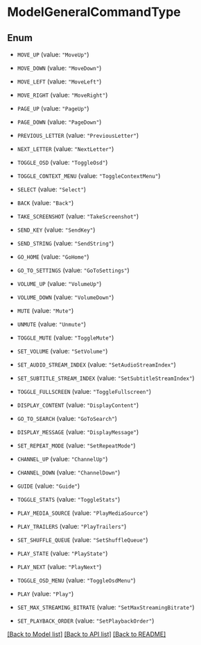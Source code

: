 # ModelGeneralCommandType

## Enum


* `MOVE_UP` (value: `"MoveUp"`)

* `MOVE_DOWN` (value: `"MoveDown"`)

* `MOVE_LEFT` (value: `"MoveLeft"`)

* `MOVE_RIGHT` (value: `"MoveRight"`)

* `PAGE_UP` (value: `"PageUp"`)

* `PAGE_DOWN` (value: `"PageDown"`)

* `PREVIOUS_LETTER` (value: `"PreviousLetter"`)

* `NEXT_LETTER` (value: `"NextLetter"`)

* `TOGGLE_OSD` (value: `"ToggleOsd"`)

* `TOGGLE_CONTEXT_MENU` (value: `"ToggleContextMenu"`)

* `SELECT` (value: `"Select"`)

* `BACK` (value: `"Back"`)

* `TAKE_SCREENSHOT` (value: `"TakeScreenshot"`)

* `SEND_KEY` (value: `"SendKey"`)

* `SEND_STRING` (value: `"SendString"`)

* `GO_HOME` (value: `"GoHome"`)

* `GO_TO_SETTINGS` (value: `"GoToSettings"`)

* `VOLUME_UP` (value: `"VolumeUp"`)

* `VOLUME_DOWN` (value: `"VolumeDown"`)

* `MUTE` (value: `"Mute"`)

* `UNMUTE` (value: `"Unmute"`)

* `TOGGLE_MUTE` (value: `"ToggleMute"`)

* `SET_VOLUME` (value: `"SetVolume"`)

* `SET_AUDIO_STREAM_INDEX` (value: `"SetAudioStreamIndex"`)

* `SET_SUBTITLE_STREAM_INDEX` (value: `"SetSubtitleStreamIndex"`)

* `TOGGLE_FULLSCREEN` (value: `"ToggleFullscreen"`)

* `DISPLAY_CONTENT` (value: `"DisplayContent"`)

* `GO_TO_SEARCH` (value: `"GoToSearch"`)

* `DISPLAY_MESSAGE` (value: `"DisplayMessage"`)

* `SET_REPEAT_MODE` (value: `"SetRepeatMode"`)

* `CHANNEL_UP` (value: `"ChannelUp"`)

* `CHANNEL_DOWN` (value: `"ChannelDown"`)

* `GUIDE` (value: `"Guide"`)

* `TOGGLE_STATS` (value: `"ToggleStats"`)

* `PLAY_MEDIA_SOURCE` (value: `"PlayMediaSource"`)

* `PLAY_TRAILERS` (value: `"PlayTrailers"`)

* `SET_SHUFFLE_QUEUE` (value: `"SetShuffleQueue"`)

* `PLAY_STATE` (value: `"PlayState"`)

* `PLAY_NEXT` (value: `"PlayNext"`)

* `TOGGLE_OSD_MENU` (value: `"ToggleOsdMenu"`)

* `PLAY` (value: `"Play"`)

* `SET_MAX_STREAMING_BITRATE` (value: `"SetMaxStreamingBitrate"`)

* `SET_PLAYBACK_ORDER` (value: `"SetPlaybackOrder"`)


[[Back to Model list]](../README.md#documentation-for-models) [[Back to API list]](../README.md#documentation-for-api-endpoints) [[Back to README]](../README.md)


